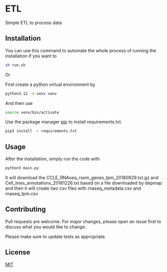 # ETL
Simple ETL to process data

## Installation

You can use this command to automate the whole process of running the installation if you want to
```bash
sh run.sh
```
Or

First create a python virtual environment by
```bash 
python3.12 -m venv venv
```
And then use 
```bash 
source venv/bin/activate
```
Use the package manager [pip](https://pip.pypa.io/en/stable/) to install requirements.txt.

```bash
pip3 install -r requirements.txt
```

## Usage
After the installation, simply run the code with 
```bash
python3 main.py
```
It will download the CCLE_RNAseq_rsem_genes_tpm_20180929.txt.gz and Cell_lines_annotations_20181226.txt based on a file downloaded by depmap and then it will create two csv files with rnaseq_metadata.csv and rnaseq_tpm.csv


## Contributing

Pull requests are welcome. For major changes, please open an issue first
to discuss what you would like to change.

Please make sure to update tests as appropriate.

## License

[MIT](https://choosealicense.com/licenses/mit/)